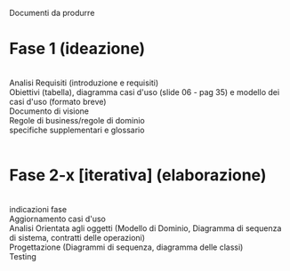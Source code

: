 Documenti da produrre</br>
<h1>Fase 1 (ideazione)</h1></br>
  Analisi Requisiti (introduzione e requisiti)</br>
  Obiettivi (tabella), diagramma casi d'uso (slide 06 - pag 35) e modello dei casi d'uso (formato breve)</br>
  Documento di visione</br>
  Regole di business/regole di dominio</br>
  specifiche supplementari e glossario</br></br>
<h1>Fase 2-x [iterativa] (elaborazione)</h1></br>
  indicazioni fase</br>
  Aggiornamento casi d'uso</br>
  Analisi Orientata agli oggetti (Modello di Dominio, Diagramma di sequenza di sistema, contratti delle operazioni)</br>
  Progettazione (Diagrammi di sequenza, diagramma delle classi)</br>
  Testing</br>
